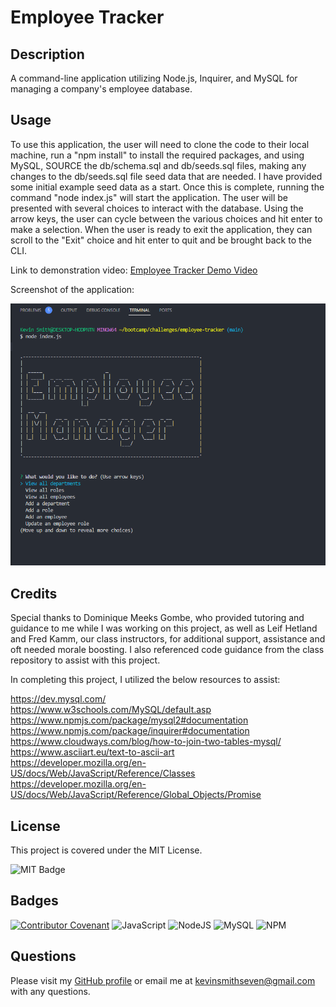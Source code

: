 # Employee Tracker

## Description 

A command-line application utilizing Node.js, Inquirer, and MySQL for managing a company's employee database.

## Usage

To use this application, the user will need to clone the code to their local machine, run a "npm install" to install the required packages, and using MySQL, SOURCE the db/schema.sql and db/seeds.sql files, making any changes to the db/seeds.sql file seed data that are needed. I have provided some initial example seed data as a start. Once this is complete, running the command "node index.js" will start the application. The user will be presented with several choices to interact with the database. Using the arrow keys, the user can cycle between the various choices and hit enter to make a selection. When the user is ready to exit the application, they can scroll to the "Exit" choice and hit enter to quit and be brought back to the CLI.

Link to demonstration video:
[Employee Tracker Demo Video](https://drive.google.com/file/d/1hiwjt3Ru4Zg-Cl2XyI-fJPfHGVWPZU_L/view)

Screenshot of the application:

![Screenshot of Employee Tracker application](./images/employee_tracker_screenshot.png)


## Credits

Special thanks to Dominique Meeks Gombe, who provided tutoring and guidance to me while I was working on this project, as well as Leif Hetland and Fred Kamm, our class instructors, for additional support, assistance and oft needed morale boosting. I also referenced code guidance from the class repository to assist with this project.

In completing this project, I utilized the below resources to assist:

https://dev.mysql.com/  
https://www.w3schools.com/MySQL/default.asp
https://www.npmjs.com/package/mysql2#documentation 
https://www.npmjs.com/package/inquirer#documentation   
https://www.cloudways.com/blog/how-to-join-two-tables-mysql/  
https://www.asciiart.eu/text-to-ascii-art  
https://developer.mozilla.org/en-US/docs/Web/JavaScript/Reference/Classes  
https://developer.mozilla.org/en-US/docs/Web/JavaScript/Reference/Global_Objects/Promise  

## License

This project is covered under the MIT License.

![MIT Badge](https://img.shields.io/badge/License-MIT-blue)


## Badges

[![Contributor Covenant](https://img.shields.io/badge/Contributor%20Covenant-2.1-4baaaa.svg)](code_of_conduct.md)
![JavaScript](https://img.shields.io/badge/javascript-%23323330.svg?style=for-the-badge&logo=javascript&logoColor=%23F7DF1E)
![NodeJS](https://img.shields.io/badge/node.js-6DA55F?style=for-the-badge&logo=node.js&logoColor=white)
![MySQL](https://img.shields.io/badge/mysql-%2300f.svg?style=for-the-badge&logo=mysql&logoColor=white)
![NPM](https://img.shields.io/badge/NPM-%23CB3837.svg?style=for-the-badge&logo=npm&logoColor=white)


## Questions

Please visit my [GitHub profile](https://github.com/kevinsmithseven/) or email me at [kevinsmithseven@gmail.com](mailto:kevinsmithseven@gmail.com) with any questions.

